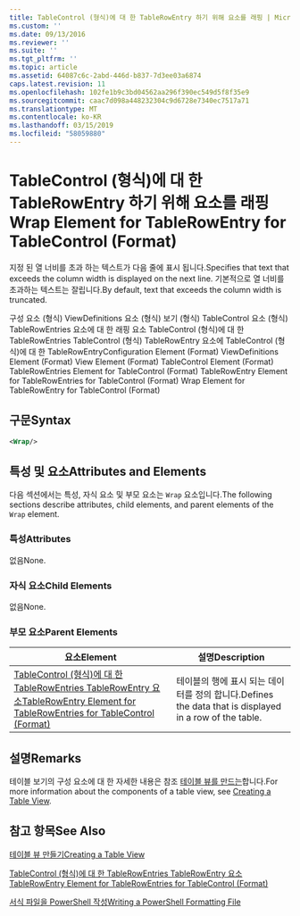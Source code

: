 ```yaml
---
title: TableControl (형식)에 대 한 TableRowEntry 하기 위해 요소를 래핑 | Microsoft Docs
ms.custom: ''
ms.date: 09/13/2016
ms.reviewer: ''
ms.suite: ''
ms.tgt_pltfrm: ''
ms.topic: article
ms.assetid: 64087c6c-2abd-446d-b837-7d3ee03a6874
caps.latest.revision: 11
ms.openlocfilehash: 102fe1b9c3bd04562aa296f390ec549d5f8f35e9
ms.sourcegitcommit: caac7d098a448232304c9d6728e7340ec7517a71
ms.translationtype: MT
ms.contentlocale: ko-KR
ms.lasthandoff: 03/15/2019
ms.locfileid: "58059880"
---
```

# <a name="wrap-element-for-tablerowentry-for-tablecontrol--format"></a><span data-ttu-id="85efe-102">TableControl (형식)에 대 한 TableRowEntry 하기 위해 요소를 래핑</span><span class="sxs-lookup"><span data-stu-id="85efe-102">Wrap Element for TableRowEntry for TableControl  (Format)</span></span>

<span data-ttu-id="85efe-103">지정 된 열 너비를 초과 하는 텍스트가 다음 줄에 표시 됩니다.</span><span class="sxs-lookup"><span data-stu-id="85efe-103">Specifies that text that exceeds the column width is displayed on the next line.</span></span> <span data-ttu-id="85efe-104">기본적으로 열 너비를 초과하는 텍스트는 잘립니다.</span><span class="sxs-lookup"><span data-stu-id="85efe-104">By default, text that exceeds the column width is truncated.</span></span>

<span data-ttu-id="85efe-105">구성 요소 (형식) ViewDefinitions 요소 (형식) 보기 (형식) TableControl 요소 (형식) TableRowEntries 요소에 대 한 래핑 요소 TableControl (형식)에 대 한 TableRowEntries TableControl (형식) TableRowEntry 요소에 TableControl (형식)에 대 한 TableRowEntry</span><span class="sxs-lookup"><span data-stu-id="85efe-105">Configuration Element (Format) ViewDefinitions Element (Format) View Element (Format) TableControl Element (Format) TableRowEntries Element for TableControl (Format) TableRowEntry Element for TableRowEntries for TableControl (Format) Wrap Element for TableRowEntry for TableControl (Format)</span></span>

## <a name="syntax"></a><span data-ttu-id="85efe-106">구문</span><span class="sxs-lookup"><span data-stu-id="85efe-106">Syntax</span></span>

```xml
<Wrap/>
```

## <a name="attributes-and-elements"></a><span data-ttu-id="85efe-107">특성 및 요소</span><span class="sxs-lookup"><span data-stu-id="85efe-107">Attributes and Elements</span></span>

<span data-ttu-id="85efe-108">다음 섹션에서는 특성, 자식 요소 및 부모 요소는 `Wrap` 요소입니다.</span><span class="sxs-lookup"><span data-stu-id="85efe-108">The following sections describe attributes, child elements, and parent elements of the `Wrap` element.</span></span>

### <a name="attributes"></a><span data-ttu-id="85efe-109">특성</span><span class="sxs-lookup"><span data-stu-id="85efe-109">Attributes</span></span>

<span data-ttu-id="85efe-110">없음</span><span class="sxs-lookup"><span data-stu-id="85efe-110">None.</span></span>

### <a name="child-elements"></a><span data-ttu-id="85efe-111">자식 요소</span><span class="sxs-lookup"><span data-stu-id="85efe-111">Child Elements</span></span>

<span data-ttu-id="85efe-112">없음</span><span class="sxs-lookup"><span data-stu-id="85efe-112">None.</span></span>

### <a name="parent-elements"></a><span data-ttu-id="85efe-113">부모 요소</span><span class="sxs-lookup"><span data-stu-id="85efe-113">Parent Elements</span></span>

|<span data-ttu-id="85efe-114">요소</span><span class="sxs-lookup"><span data-stu-id="85efe-114">Element</span></span>|<span data-ttu-id="85efe-115">설명</span><span class="sxs-lookup"><span data-stu-id="85efe-115">Description</span></span>|
|-------------|-----------------|
|[<span data-ttu-id="85efe-116">TableControl (형식)에 대 한 TableRowEntries TableRowEntry 요소</span><span class="sxs-lookup"><span data-stu-id="85efe-116">TableRowEntry Element for TableRowEntries for TableControl (Format)</span></span>](./tablerowentry-element-for-tablerowentries-for-tablecontrol-format.md)|<span data-ttu-id="85efe-117">테이블의 행에 표시 되는 데이터를 정의 합니다.</span><span class="sxs-lookup"><span data-stu-id="85efe-117">Defines the data that is displayed in a row of the table.</span></span>|

## <a name="remarks"></a><span data-ttu-id="85efe-118">설명</span><span class="sxs-lookup"><span data-stu-id="85efe-118">Remarks</span></span>

<span data-ttu-id="85efe-119">테이블 보기의 구성 요소에 대 한 자세한 내용은 참조 [테이블 뷰를 만드는](./creating-a-table-view.md)합니다.</span><span class="sxs-lookup"><span data-stu-id="85efe-119">For more information about the components of a table view, see [Creating a Table View](./creating-a-table-view.md).</span></span>

## <a name="see-also"></a><span data-ttu-id="85efe-120">참고 항목</span><span class="sxs-lookup"><span data-stu-id="85efe-120">See Also</span></span>

[<span data-ttu-id="85efe-121">테이블 뷰 만들기</span><span class="sxs-lookup"><span data-stu-id="85efe-121">Creating a Table View</span></span>](./creating-a-table-view.md)

[<span data-ttu-id="85efe-122">TableControl (형식)에 대 한 TableRowEntries TableRowEntry 요소</span><span class="sxs-lookup"><span data-stu-id="85efe-122">TableRowEntry Element for TableRowEntries for TableControl (Format)</span></span>](./tablerowentry-element-for-tablerowentries-for-tablecontrol-format.md)

[<span data-ttu-id="85efe-123">서식 파일을 PowerShell 작성</span><span class="sxs-lookup"><span data-stu-id="85efe-123">Writing a PowerShell Formatting File</span></span>](./writing-a-powershell-formatting-file.md)
